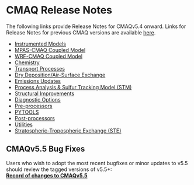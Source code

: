 # CMAQ Release Notes

The following links provide Release Notes for CMAQv5.4 onward.  Links for Release Notes for previous CMAQ versions are available [here](https://www.epa.gov/cmaq/cmaq-documentation#release-notes).

   * [Instrumented Models](./CMAQ-Release-Notes:-Instrumented-Models.md)
   * [MPAS-CMAQ Coupled Model](./CMAQ-Release-Notes:-MPAS-CMAQ-Coupled-Model.md)
   * [WRF-CMAQ Coupled Model](./CMAQ-Release-Notes:-WRF-CMAQ-Coupled-Model.md)
   * [Chemistry](./CMAQ-Release-Notes:-Chemistry.md)
   * [Transport Processes](./CMAQ-Release-Notes:-Transport-Processes.md)
   * [Dry Deposition/Air-Surface Exchange](./CMAQ-Release-Notes:-Dry-Deposition-Air-Surface-Exchange.md)
   * [Emissions Updates](./CMAQ-Release-Notes:-Emissions-Updates.md)
   * [Process Analysis & Sulfur Tracking Model (STM)](./CMAQ-Release-Notes:-Process-Analysis-&-Sulfur-Tracking-Model-(STM).md)
   * [Structural Improvements](./CMAQ-Release-Notes:-Structural-Improvements.md)
   * [Diagnostic Options](./CMAQ-Release-Notes:-Diagnostic-Options.md)
   * [Pre-processors](./CMAQ-Release-Notes:-Preprocessors.md)
   * [PYTOOLS](./CMAQ-Release-Notes:-PYTOOLS.md)
   * [Post-processors](./CMAQ-Release-Notes:-Postprocessors.md)
   * [Utilities](./CMAQ-Release-Notes:-Utilities.md)
   * [Stratospheric-Tropospheric Exchange (STE)](./CMAQ-Release-Notes:-Stratospheric‐Tropospheric-Exchange-(STE).md)

## CMAQv5.5 Bug Fixes
Users who wish to adopt the most recent bugfixes or minor updates to v5.5 should review the tagged versions of v5.5+:  
**[Record of changes to CMAQv5.5](CMAQ-Bugfix-Branch.md)**


